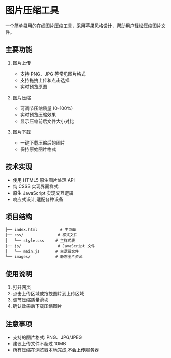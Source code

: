 # 图片压缩工具

一个简单易用的在线图片压缩工具，采用苹果风格设计，帮助用户轻松压缩图片文件。

## 主要功能

1. 图片上传
   - 支持 PNG、JPG 等常见图片格式
   - 支持拖拽上传和点击选择
   - 实时预览原图

2. 图片压缩
   - 可调节压缩质量 (0-100%)
   - 实时预览压缩效果
   - 显示压缩前后文件大小对比

3. 图片下载
   - 一键下载压缩后的图片
   - 保持原始图片格式

## 技术实现

- 使用 HTML5 原生图片处理 API
- 纯 CSS3 实现界面样式
- 原生 JavaScript 实现交互逻辑
- 响应式设计,适配各种设备

## 项目结构

```
├── index.html          # 主页面
├── css/               # 样式文件
│   └── style.css     # 主样式表
├── js/                # JavaScript 文件
│   └── main.js       # 主逻辑文件
└── images/           # 静态图片资源
```

## 使用说明

1. 打开网页
2. 点击上传区域或拖拽图片到上传区域
3. 调节压缩质量滑块
4. 确认效果后下载压缩图片

## 注意事项

- 支持的图片格式: PNG、JPG/JPEG
- 建议上传文件不超过 10MB
- 所有压缩在浏览器本地完成,不会上传服务器 